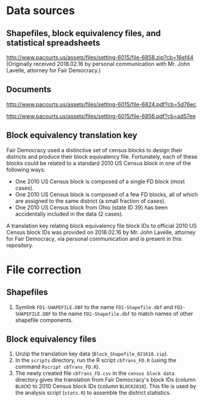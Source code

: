 # Data sources
## Shapefiles, block equivalency files, and statistical spreadsheets
http://www.pacourts.us/assets/files/setting-6015/file-6858.zip?cb=16ef44<br>
(Originally received 2018.02.16 by personal communication with Mr. John Lavelle, attorney for Fair Democracy.)

## Documents
http://www.pacourts.us/assets/files/setting-6015/file-6824.pdf?cb=5d76ec

http://www.pacourts.us/assets/files/setting-6015/file-6856.pdf?cb=ad57ee

## Block equivalency translation key
Fair Democracy used a distinctive set of census blocks to design their districts and produce their block equivalency file.  Fortunately, each of these blocks could be related to a standard 2010 US Census block in one of the following ways:
 - One 2010 US Census block is composed of a single FD block (most cases).
 - One 2010 US Census block is composed of a few FD blocks, all of which are assigned to the same district (a small fraction of cases).
 - One 2010 US Census block from Ohio (state ID 39) has been accidentally included in the data (2 cases).

A translation key relating block equivalency file block IDs to official 2010 US Census block IDs was provided on 2018.02.16 by Mr. John Lavelle, attorney for Fair Democracy, via personal communication and is present in this repository.


# File correction
## Shapefiles
1. Symlink `FD1-SHAPEFILE.DBF` to the name `FD1-Shapefile.dbf` and `FD2-SHAPEFILE.DBF` to the name `FD2-Shapefile.dbf` to match names of other shapefile components.

## Block equivalency files
1. Unzip the translation key data (`Block_Shapefile_021618.zip`).
2. In the `scripts` directory, run the R script `cbTrans_FD.R` (using the command `Rscript cbTrans_FD.R`).
3. The newly created file `cbTrans_FD.csv` in the `census block data` directory gives the translation from Fair Democracy's block IDs (column `BLOCK`) to 2010 Census block IDs (column `BLOCK2010`).  This file is used by the analysis script (`stats.R`) to assemble the district statistics.
